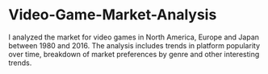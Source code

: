 # Video-Game-Market-Analysis
I analyzed the market for video games in North America, Europe and Japan between 1980 and 2016. The analysis includes trends in platform popularity over time, breakdown of market preferences by genre and other interesting trends.
